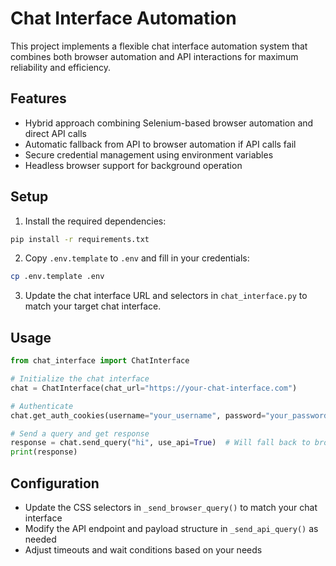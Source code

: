 # Chat Interface Automation

This project implements a flexible chat interface automation system that combines both browser automation and API interactions for maximum reliability and efficiency.

## Features

- Hybrid approach combining Selenium-based browser automation and direct API calls
- Automatic fallback from API to browser automation if API calls fail
- Secure credential management using environment variables
- Headless browser support for background operation

## Setup

1. Install the required dependencies:
```bash
pip install -r requirements.txt
```

2. Copy `.env.template` to `.env` and fill in your credentials:
```bash
cp .env.template .env
```

3. Update the chat interface URL and selectors in `chat_interface.py` to match your target chat interface.

## Usage

```python
from chat_interface import ChatInterface

# Initialize the chat interface
chat = ChatInterface(chat_url="https://your-chat-interface.com")

# Authenticate
chat.get_auth_cookies(username="your_username", password="your_password")

# Send a query and get response
response = chat.send_query("hi", use_api=True)  # Will fall back to browser automation if API fails
print(response)
```

## Configuration

- Update the CSS selectors in `_send_browser_query()` to match your chat interface
- Modify the API endpoint and payload structure in `_send_api_query()` as needed
- Adjust timeouts and wait conditions based on your needs
